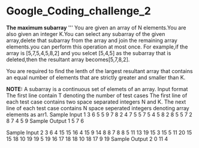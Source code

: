   # Google_Coding_challenge_2  
**The maximum subarray**
'''
You are given an array of N elements.You are also given an integer K.You can select any subarray of the given array,delete that subarray from the array and join the remaining array elements.you can perform this operation at most once.
For example,if the array is [5,7,5,4,5,8,2] and you selcet [5,4,5] as the subarray that is deleted,then the resultant array becomes[5,7,8,2].
 
 You are required to find the lenth of the largest resultant array that contains an equal number of elements that are strictly greater and smaller than K.
 
 **NOTE:** A subarray is a continuous set of elemets of an array.
 Input format
 The first line contain T denoting the number of test cases
 The first line of each test case contains two space separated integers N and K.
 The next line of each test case contains N space seperated integers denoting array elements as arr1.
 Sample Input 1
 3
 6 5
 5 9  7 8 2 4
 7 5 
 5 7 5 4 5 8 2 
 8 5 
 5 7 2 8 7 4 5 9
 Sample Output 1
 5
 7
 6
 
 Sample Input 2 
 3
 6 4 
 15 15 16 4 15 9
 14 8
 8 7 8 8 5 11 13 19 15 3 15 5 11 20
 15 15 
 18 10 19 19 5 19 16 17 18 18 10 18 17 9 19
 Sample Output 2
 0
 11 
 4
 ```
 
       
